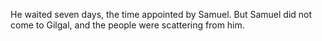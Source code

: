 He waited seven days, the time appointed by Samuel. But Samuel did not come to Gilgal, and the people were scattering from him.
